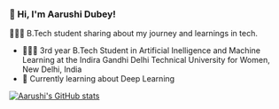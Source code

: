 ### 👋 Hi, I'm Aarushi Dubey!  

👩🏻‍💻 B.Tech student sharing about my journey and learnings in tech.

- 👩🏻‍🎓 3rd year B.Tech Student in Artificial Inelligence and Machine Learning at the Indira Gandhi Delhi Technical University for Women, New Delhi, India
- 🌱 Currently learning about Deep Learning

[![Aarushi's GitHub stats](https://github-readme-stats.vercel.app/api?username=aarusheeeh)](https://github.com/aarusheeeh/github-readme-stats)
